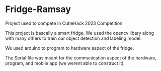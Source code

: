 # Fridge-Ramsay

Project used to compete in CutieHack 2023 Competition

This project is bascally a smart fridge. We used the opencv libary along with many others to train our object detection and labeling model.

We used arduino to program to hardware aspect of the fridge. 

The Serial file was meant for the communication aspect of the hardware, program, and moblie app (we werent able to construct it)
